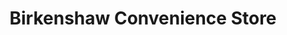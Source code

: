 ---
title: "Birkenshaw Convenience Store"
url: /bradford/birkenshaw-convenience-store-old-lane/
shop: convenience
---